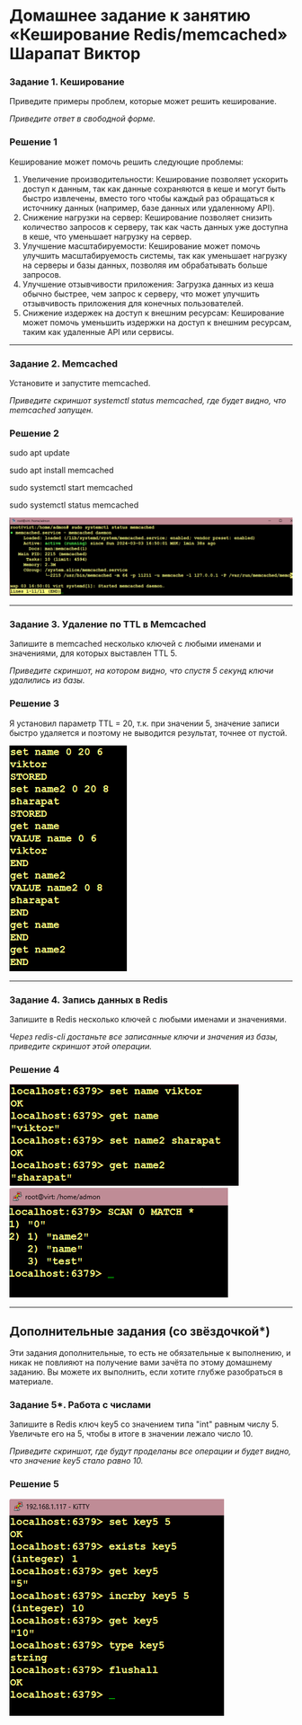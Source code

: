 # Домашнее задание к занятию «Кеширование Redis/memcached» Шарапат Виктор

### Задание 1. Кеширование 

Приведите примеры проблем, которые может решить кеширование. 

*Приведите ответ в свободной форме.*

### Решение 1
Кеширование может помочь решить следующие проблемы:
1) Увеличение производительности: Кеширование позволяет ускорить доступ к данным, так как данные сохраняются в кеше и могут быть быстро извлечены, вместо того чтобы каждый раз обращаться к источнику данных (например, базе данных или удаленному API).
2) Снижение нагрузки на сервер: Кеширование позволяет снизить количество запросов к серверу, так как часть данных уже доступна в кеше, что уменьшает нагрузку на сервер.
3) Улучшение масштабируемости: Кеширование может помочь улучшить масштабируемость системы, так как уменьшает нагрузку на серверы и базы данных, позволяя им обрабатывать больше запросов.
4) Улучшение отзывчивости приложения: Загрузка данных из кеша обычно быстрее, чем запрос к серверу, что может улучшить отзывчивость приложения для конечных пользователей.
5) Снижение издержек на доступ к внешним ресурсам: Кеширование может помочь уменьшить издержки на доступ к внешним ресурсам, таким как удаленные API или сервисы.
---

### Задание 2. Memcached

Установите и запустите memcached.

*Приведите скриншот systemctl status memcached, где будет видно, что memcached запущен.*

### Решение 2

sudo apt update

sudo apt install memcached

sudo systemctl start memcached

sudo systemctl status memcached

![alt text](https://github.com/sharvik22/11-02.md/blob/main/images/1.png)

---

### Задание 3. Удаление по TTL в Memcached

Запишите в memcached несколько ключей с любыми именами и значениями, для которых выставлен TTL 5. 

*Приведите скриншот, на котором видно, что спустя 5 секунд ключи удалились из базы.*

### Решение 3
Я установил параметр TTL = 20, т.к. при значении 5, значение записи быстро удаляется и поэтому не выводится результат, точнее от пустой.  

![alt text](https://github.com/sharvik22/11-02.md/blob/main/images/6.png)


---

### Задание 4. Запись данных в Redis

Запишите в Redis несколько ключей с любыми именами и значениями. 

*Через redis-cli достаньте все записанные ключи и значения из базы, приведите скриншот этой операции.*

### Решение 4
![alt text](https://github.com/sharvik22/11-02.md/blob/main/images/9.png)
![alt text](https://github.com/sharvik22/11-02.md/blob/main/images/10.png)

---

## Дополнительные задания (со звёздочкой*)
Эти задания дополнительные, то есть не обязательные к выполнению, и никак не повлияют на получение вами зачёта по этому домашнему заданию. Вы можете их выполнить, если хотите глубже разобраться в материале.


### Задание 5*. Работа с числами 

Запишите в Redis ключ key5 со значением типа "int" равным числу 5. Увеличьте его на 5, чтобы в итоге в значении лежало число 10.  

*Приведите скриншот, где будут проделаны все операции и будет видно, что значение key5 стало равно 10.*

### Решение 5

![alt text](https://github.com/sharvik22/11-02.md/blob/main/images/11.png)
